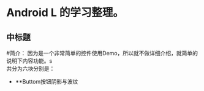 
Android L 的学习整理。
=======
中标题
------

#简介：
因为是一个非常简单的控件使用Demo，所以就不做详细介绍，就简单的说明下内容功能。s<br>
共分为六块分别是：
* **Buttom按钮阴影与波纹



